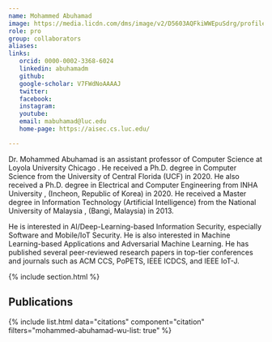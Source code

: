 ```yaml
---
name: Mohammed Abuhamad
image: https://media.licdn.com/dms/image/v2/D5603AQFkiWWEpuSdrg/profile-displayphoto-shrink_200_200/B56ZUQEV70HEAY-/0/1739731329766?e=1749686400&v=beta&t=hpg0FLcXrG0r8nmssSP0YC7FE3NZtjE6yYW9QRCiktI
role: pro
group: collaborators
aliases:
links:
   orcid: 0000-0002-3368-6024
   linkedin: abuhamadm
   github: 
   google-scholar: V7FWdNoAAAAJ
   twitter:
   facebook:
   instagram: 
   youtube:
   email: mabuhamad@luc.edu
   home-page: https://aisec.cs.luc.edu/

---
```


Dr. Mohammed Abuhamad is an assistant professor of Computer Science at Loyola University Chicago . He received a Ph.D. degree in Computer Science from the University of Central Florida (UCF) in 2020. He also received a Ph.D. degree in Electrical and Computer Engineering from INHA University , (Incheon, Republic of Korea) in 2020. He received a Master degree in Information Technology (Artificial Intelligence) from the National University of Malaysia , (Bangi, Malaysia) in 2013.

He is interested in AI/Deep-Learning-based Information Security, especially Software and Mobile/IoT Security. He is also interested in Machine Learning-based Applications and Adversarial Machine Learning. He has published several peer-reviewed research papers in top-tier conferences and journals such as ACM CCS, PoPETS, IEEE ICDCS, and IEEE IoT-J.


{% include section.html %}
## Publications

{% include list.html data="citations" component="citation" filters="mohammed-abuhamad-wu-list: true" %}
